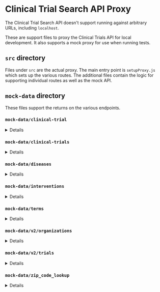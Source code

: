 # Clinical Trial Search API Proxy

The Clinical Trial Search API doesn't support running against arbitrary URLs, including `localhost`.

These are support files to proxy the Clinical Trials API for local development.  It also supports a mock proxy for use when running tests.

## `src` directory

Files under `src` are the actual proxy. The main entry point is `setupProxy.js` which sets up the various routes.  The additional files contain the logic for supporting individual routes as well as the mock API.

## `mock-data` directory

These files support the returns on the various endpoints.

### `mock-data/clinical-trial`

<details>
Data files for the `/cts/mock-api/v2/trials/:id` endpoint.

File names are of the format `<trial_id>.json`, where `<trial_id>` is the trial ID. (e.g. The data file for trial `NCI-2020-08118` would be `NCI-2020-08118.json`).  The file contents are the body of the API's response.
</details>

### `mock-data/clinical-trials`

<details>
Data files for the `/cts/mock-api/v2/trials` endpoint

These are pairs of files.

`<descriptive>-request.json` and<br>
`<descriptive>-response.json`

where `<descriptive>` is a very brief (2 or 3 word) description of the request.

The `-request` file contains the body of the HTTP **request** that is sent to the API.

The `-response` files contains the body of the HTTP **response** the API sends back.

To add new data files to this collection:

1. Launch the clinical trials search app.
2. Open the browser's Developer Tools and switch to the network tab.
3. Perform a search.
4. Find the request going to the Clinical Trials API.
5. Switch to the `Payload` tab, go to the "view source" or "raw" sub-tab and copy its contents to `<descriptive>-request.json`.
6. Switch to the `Response` tab and copy its contents to the `<descriptive>-response.json`.

Alternatively:

1. Launch the clinical trials search app.
2. Open the browser's Developer Tools and switch to the network tab.
3. Perform a search.
4. Find the request going to the Clinical Trials API.
5. Right-click and choose "Copy as curl"
6. Save the `--data-raw` value (minus the surrounding single-quotes) as `<descriptive>-request.json`.
7. Paste the command in a terminal window and add the arguments `--compressed --output '<descriptive>-response.json'`.
	 - Be sure to include the `--compressed` switch, the API doesn't send back the proper header to signal that the response is gzip'ped.
</details>

### `mock-data/diseases`

<details>

Data files for the `/cts/mock-api/v2/diseases` endpoint.

</details>

### `mock-data/interventions`

<details>

Data files for the `/cts/mock-api/v2/interventions` endpoint.

</details>

### `mock-data/terms`

<details>

Data files for the `/cts/mock-api/v2/organizations` endpoint.

</details>

### `mock-data/v2/organizations`

<details>

Data files for the `/cts/mock-api/v2/organizations` endpoint.

</details>

### `mock-data/v2/trials`

<details>

Data files for the `/v1/term/:term_key` and `/v1/terms` endpoints.

</details>

### `mock-data/zip_code_lookup`

<details>

Data files for the `/zip_code_lookup` endpoint.

These are simple JSON files containing the latitude and longitude for a given ZIP code.

File names match the ZIP code.

<details>
